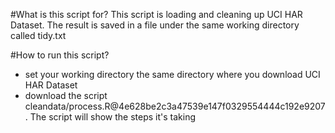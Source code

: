 #What is this script for?
  This script is loading and cleaning up UCI HAR Dataset. The result is saved in a file under the same working directory called tidy.txt

#How to run this script?
  * set your working directory the same directory where you download UCI HAR Dataset
  * download the script cleandata/process.R@4e628be2c3a47539e147f0329554444c192e9207 . The script will show the steps it's taking
